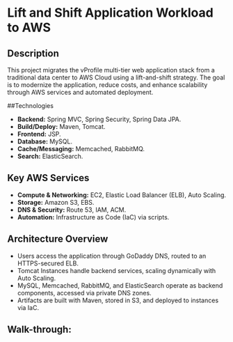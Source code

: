 # Lift and Shift Application Workload to AWS

## Description

This project migrates the vProfile multi-tier web application stack from a traditional data center to AWS Cloud using a lift-and-shift strategy. The goal is to modernize the application, reduce costs, and enhance scalability through AWS services and automated deployment.

##Technologies

- **Backend:** Spring MVC, Spring Security, Spring Data JPA.
- **Build/Deploy:** Maven, Tomcat.
- **Frontend:** JSP.
- **Database:** MySQL.
- **Cache/Messaging:** Memcached, RabbitMQ.
- **Search:** ElasticSearch.

## Key AWS Services

- **Compute & Networking:** EC2, Elastic Load Balancer (ELB), Auto Scaling.
- **Storage:** Amazon S3, EBS.
- **DNS & Security:** Route 53, IAM, ACM.
- **Automation:** Infrastructure as Code (IaC) via scripts.

## Architecture Overview

- Users access the application through GoDaddy DNS, routed to an HTTPS-secured ELB.
- Tomcat Instances handle backend services, scaling dynamically with Auto Scaling.
- MySQL, Memcached, RabbitMQ, and ElasticSearch operate as backend components, accessed via private DNS zones.
- Artifacts are built with Maven, stored in S3, and deployed to instances via IaC.
  

## Walk-through:
